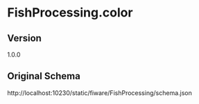 # FishProcessing.color

## Version
1.0.0

## Original Schema
http://localhost:10230/static/fiware/FishProcessing/schema.json
